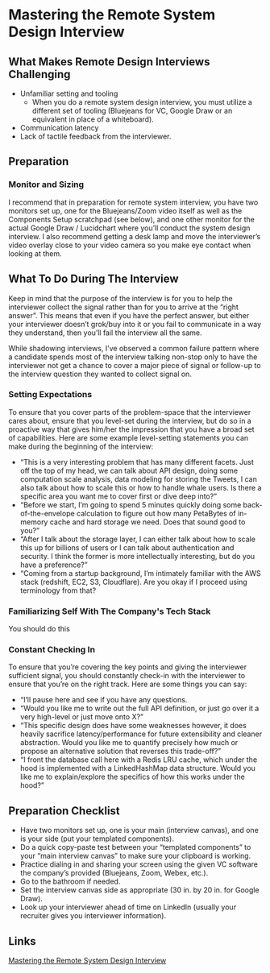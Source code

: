 # Mastering the Remote System Design Interview

## What Makes Remote Design Interviews Challenging

- Unfamiliar setting and tooling
  - When you do a remote system design interview, you must utilize a different set of tooling (Bluejeans for VC, Google Draw or an equivalent in place of a whiteboard).
- Communication latency
- Lack of tactile feedback from the interviewer.

## Preparation

### Monitor and Sizing

I recommend that in preparation for remote system interview, you have two monitors set up, one for the Bluejeans/Zoom video itself as well as the Components Setup scratchpad (see below), and one other monitor for the actual Google Draw / Lucidchart where you’ll conduct the system design interview. I also recommend getting a desk lamp and move the interviewer’s video overlay close to your video camera so you make eye contact when looking at them.

## What To Do During The Interview

Keep in mind that the purpose of the interview is for you to help the interviewer collect the signal rather than for you to arrive at the “right answer”. This means that even if you have the perfect answer, but either your interviewer doesn’t grok/buy into it or you fail to communicate in a way they understand, then you’ll fail the interview all the same.

While shadowing interviews, I’ve observed a common failure pattern where a candidate spends most of the interview talking non-stop only to have the interviewer not get a chance to cover a major piece of signal or follow-up to the interview question they wanted to collect signal on.

### Setting Expectations

To ensure that you cover parts of the problem-space that the interviewer cares about, ensure that you level-set during the interview, but do so in a proactive way that gives him/her the impression that you have a broad set of capabilities. Here are some example level-setting statements you can make during the beginning of the interview:

- “This is a very interesting problem that has many different facets. Just off the top of my head, we can talk about API design, doing some computation scale analysis, data modeling for storing the Tweets, I can also talk about how to scale this or how to handle whale users. Is there a specific area you want me to cover first or dive deep into?”
- “Before we start, I’m going to spend 5 minutes quickly doing some back-of-the-envelope calculation to figure out how many PetaBytes of in-memory cache and hard storage we need. Does that sound good to you?”
- “After I talk about the storage layer, I can either talk about how to scale this up for billions of users or I can talk about authentication and security. I think the former is more intellectually interesting, but do you have a preference?”
- “Coming from a startup background, I’m intimately familiar with the AWS stack (redshift, EC2, S3, Cloudflare). Are you okay if I proceed using terminology from that?

### Familiarizing  Self With The Company's Tech Stack

You should do this

### Constant Checking In

To ensure that you’re covering the key points and giving the interviewer sufficient signal, you should constantly check-in with the interviewer to ensure that you’re on the right track. Here are some things you can say:

- “I’ll pause here and see if you have any questions.
- “Would you like me to write out the full API definition, or just go over it a very high-level or just move onto X?”
- “This specific design does have some weaknesses however, it does heavily sacrifice latency/performance for future extensibility and cleaner abstraction. Would you like me to quantify precisely how much or propose an alternative solution that reverses this trade-off?”
- “I front the database call here with a Redis LRU cache, which under the hood is implemented with a LinkedHashMap data structure. Would you like me to explain/explore the specifics of how this works under the hood?”

## Preparation Checklist

- Have two monitors set up, one is your main (interview canvas), and one is your side (put your templated components).
- Do a quick copy-paste test between your “templated components” to your “main interview canvas” to make sure your clipboard is working.
- Practice dialing in and sharing your screen using the given VC software the company’s provided (Bluejeans, Zoom, Webex, etc.).
- Go to the bathroom if needed.
- Set the interview canvas side as appropriate (30 in. by 20 in. for Google Draw).
- Look up your interviewer ahead of time on LinkedIn (usually your recruiter gives you interviewer information).

## Links

[Mastering the Remote System Design Interview](https://tonygwu.medium.com/mastering-the-remote-system-design-interview-de7120b9ea52)